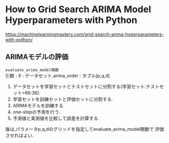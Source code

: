 # How to Grid Search ARIMA Model Hyperparameters with Python
https://machinelearningmastery.com/grid-search-arima-hyperparameters-with-python/


## ARIMAモデルの評価
``evaluate_arima_model関数``  
引数 : X : データセット,arima_order : タプル[p,q,d]

1. データセットを学習セットとテストセットに分割する(学習セット:テストセット=66:36).
2. 学習セットを訓練セットと評価セットに分割する.
3. ARIMAモデルを訓練する.
4. one-stepの予測を行う.
5. 予測値と実測値を比較して誤差を計算する.

後は,パラメータp,q,dのグリッドを指定してevaluate_arima_model関数で
評価させればよい.